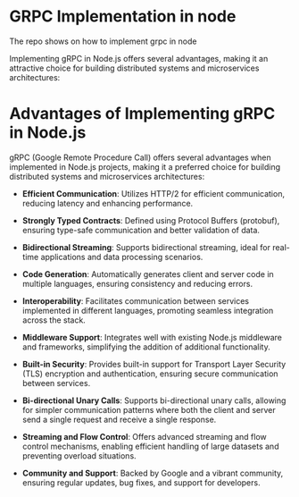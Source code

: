# GRPC Implementation in node

The repo shows on how to implement grpc in node

Implementing gRPC in Node.js offers several advantages, making it an attractive choice for building distributed systems and microservices architectures:

# Advantages of Implementing gRPC in Node.js

gRPC (Google Remote Procedure Call) offers several advantages when implemented in Node.js projects, making it a preferred choice for building distributed systems and microservices architectures:

- **Efficient Communication**: Utilizes HTTP/2 for efficient communication, reducing latency and enhancing performance.

- **Strongly Typed Contracts**: Defined using Protocol Buffers (protobuf), ensuring type-safe communication and better validation of data.

- **Bidirectional Streaming**: Supports bidirectional streaming, ideal for real-time applications and data processing scenarios.

- **Code Generation**: Automatically generates client and server code in multiple languages, ensuring consistency and reducing errors.

- **Interoperability**: Facilitates communication between services implemented in different languages, promoting seamless integration across the stack.

- **Middleware Support**: Integrates well with existing Node.js middleware and frameworks, simplifying the addition of additional functionality.

- **Built-in Security**: Provides built-in support for Transport Layer Security (TLS) encryption and authentication, ensuring secure communication between services.

- **Bi-directional Unary Calls**: Supports bi-directional unary calls, allowing for simpler communication patterns where both the client and server send a single request and receive a single response.

- **Streaming and Flow Control**: Offers advanced streaming and flow control mechanisms, enabling efficient handling of large datasets and preventing overload situations.

- **Community and Support**: Backed by Google and a vibrant community, ensuring regular updates, bug fixes, and support for developers.


